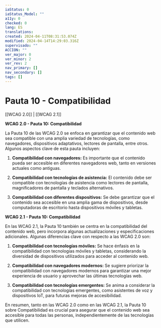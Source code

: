 ```yaml
---
iaStatus: 0
iaStatus_Model: ""
a11y: 0
checked: 0
lang: ES
translations: 
created: 2024-04-11T08:31:53.074Z
modified: 2024-04-14T14:29:03.316Z
supervisado: ""
ACCION: ""
ver_major: 0
ver_minor: 2
ver_rev: 2
nav_primary: []
nav_secondary: []
tags: []
---
```

# Pauta 10 - Compatibilidad

[[WCAG 2.0]] | [[WCAG 2.1]]

**WCAG 2.0 - Pauta 10: Compatibilidad**

La Pauta 10 de las WCAG 2.0 se enfoca en garantizar que el contenido web sea compatible con una amplia variedad de tecnologías, como navegadores, dispositivos adaptativos, lectores de pantalla, entre otros. Algunos aspectos clave de esta pauta incluyen:

1. **Compatibilidad con navegadores:** Es importante que el contenido pueda ser accesible en diferentes navegadores web, tanto en versiones actuales como antiguas.

2. **Compatibilidad con tecnologías de asistencia:** El contenido debe ser compatible con tecnologías de asistencia como lectores de pantalla, magnificadores de pantalla y teclados alternativos.

3. **Compatibilidad con diferentes dispositivos:** Se debe garantizar que el contenido sea accesible en una amplia gama de dispositivos, desde computadoras de escritorio hasta dispositivos móviles y tabletas.

**WCAG 2.1 - Pauta 10: Compatibilidad**

En las WCAG 2.1, la Pauta 10 también se centra en la compatibilidad del contenido web, pero incorpora algunas actualizaciones y especificaciones adicionales. Algunas diferencias clave con respecto a las WCAG 2.0 son:

1. **Compatibilidad con tecnologías móviles:** Se hace énfasis en la compatibilidad con tecnologías móviles y tabletas, considerando la diversidad de dispositivos utilizados para acceder al contenido web.

2. **Compatibilidad con navegadores modernos:** Se sugiere priorizar la compatibilidad con navegadores modernos para garantizar una mejor experiencia de usuario y aprovechar las últimas tecnologías web.

3. **Compatibilidad con tecnologías emergentes:** Se anima a considerar la compatibilidad con tecnologías emergentes, como asistentes de voz y dispositivos IoT, para futuras mejoras de accesibilidad.

En resumen, tanto en las WCAG 2.0 como en las WCAG 2.1, la Pauta 10 sobre Compatibilidad es crucial para asegurar que el contenido web sea accesible para todas las personas, independientemente de las tecnologías que utilicen.
